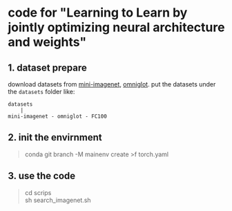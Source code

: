# code for "Learning to Learn by jointly optimizing neural architecture and weights"

## 1. dataset prepare

download datasets from [mini-imagenet](https://drive.google.com/file/d/1qQCoGoEJKUCQkk8roncWH7rhPN7aMfBr/view), [omniglot](https://drive.google.com/file/d/1hYVghZT0U6VHFxcC4mQWtrygULhUXzaM/view?usp=sharing).
put the datasets under the `datasets` folder like:
```
datasets
    |
mini-imagenet - omniglot - FC100
```

## 2. init the envirnment

> conda git branch -M mainenv create >f torch.yaml

## 3. use the code

> cd scrips  
> sh search_imagenet.sh
